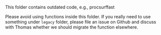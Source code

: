 This folder contains outdated code, e.g., procsurffast

Please avoid using functions inside this folder.
If you really need to use something under `legacy` folder, please file an issue on Github and discuss with Thomas whether we should migrate the function elsewhere.
